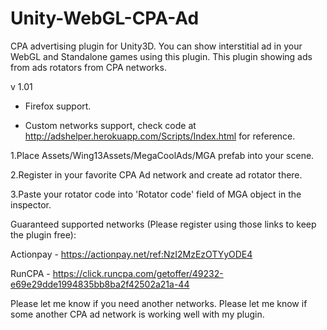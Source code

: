 # Unity-WebGL-CPA-Ad
CPA advertising plugin for Unity3D. You can show interstitial ad in your WebGL and Standalone games using this plugin. This plugin showing ads from ads rotators from CPA networks.

v 1.01

+ Firefox support.

+ Custom networks support, check code at http://adshelper.herokuapp.com/Scripts/Index.html for reference.

1.Place Assets/Wing13Assets/MegaCoolAds/MGA prefab into your scene.

2.Register in your favorite CPA Ad network and create ad rotator there.

3.Paste your rotator code into 'Rotator code' field of MGA object in the inspector.

Guaranteed supported networks (Please register using those links to keep the plugin free):

Actionpay - https://actionpay.net/ref:NzI2MzEzOTYyODE4

RunCPA - https://click.runcpa.com/getoffer/49232-e69e29dde1994835bb8ba2f42502a21a-44

Please let me know if you need another networks.
Please let me know if some another CPA ad network is working well with my plugin.
